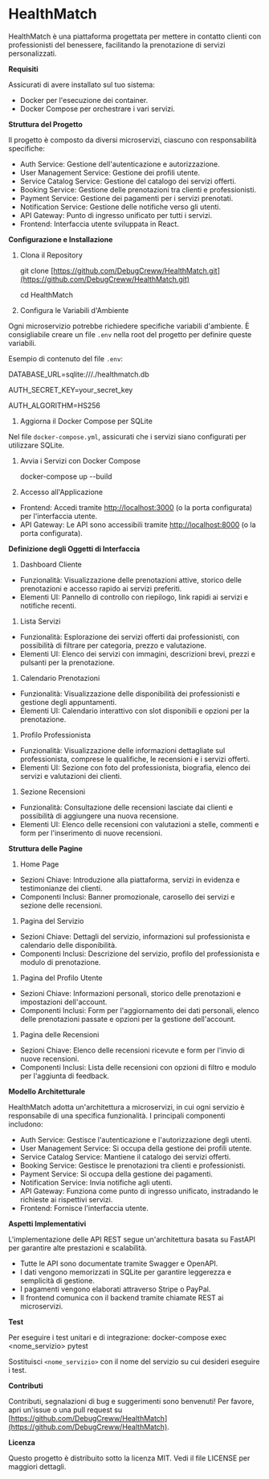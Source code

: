 # HealthMatch

HealthMatch è una piattaforma progettata per mettere in contatto clienti con professionisti del benessere, facilitando la prenotazione di servizi personalizzati.

**Requisiti**

Assicurati di avere installato sul tuo sistema:

- Docker per l'esecuzione dei container.
- Docker Compose per orchestrare i vari servizi.

**Struttura del Progetto**

Il progetto è composto da diversi microservizi, ciascuno con responsabilità specifiche:

- Auth Service: Gestione dell'autenticazione e autorizzazione.
- User Management Service: Gestione dei profili utente.
- Service Catalog Service: Gestione del catalogo dei servizi offerti.
- Booking Service: Gestione delle prenotazioni tra clienti e professionisti.
- Payment Service: Gestione dei pagamenti per i servizi prenotati.
- Notification Service: Gestione delle notifiche verso gli utenti.
- API Gateway: Punto di ingresso unificato per tutti i servizi.
- Frontend: Interfaccia utente sviluppata in React.

**Configurazione e Installazione**

1. Clona il Repository
    
    git clone [https://github.com/DebugCreww/HealthMatch.git](https://github.com/DebugCreww/HealthMatch.git)
    
    cd HealthMatch
    
2. Configura le Variabili d'Ambiente

Ogni microservizio potrebbe richiedere specifiche variabili d'ambiente. È consigliabile creare un file `.env` nella root del progetto per definire queste variabili.

Esempio di contenuto del file `.env`:

DATABASE_URL=sqlite:///./healthmatch.db

AUTH_SECRET_KEY=your_secret_key

AUTH_ALGORITHM=HS256

1. Aggiorna il Docker Compose per SQLite

Nel file `docker-compose.yml`, assicurati che i servizi siano configurati per utilizzare SQLite.

1. Avvia i Servizi con Docker Compose
    
    docker-compose up --build
    
2. Accesso all'Applicazione
- Frontend: Accedi tramite [http://localhost:3000](http://localhost:3000/) (o la porta configurata) per l'interfaccia utente.
- API Gateway: Le API sono accessibili tramite [http://localhost:8000](http://localhost:8000/) (o la porta configurata).

**Definizione degli Oggetti di Interfaccia**

1. Dashboard Cliente
- Funzionalità: Visualizzazione delle prenotazioni attive, storico delle prenotazioni e accesso rapido ai servizi preferiti.
- Elementi UI: Pannello di controllo con riepilogo, link rapidi ai servizi e notifiche recenti.
1. Lista Servizi
- Funzionalità: Esplorazione dei servizi offerti dai professionisti, con possibilità di filtrare per categoria, prezzo e valutazione.
- Elementi UI: Elenco dei servizi con immagini, descrizioni brevi, prezzi e pulsanti per la prenotazione.
1. Calendario Prenotazioni
- Funzionalità: Visualizzazione delle disponibilità dei professionisti e gestione degli appuntamenti.
- Elementi UI: Calendario interattivo con slot disponibili e opzioni per la prenotazione.
1. Profilo Professionista
- Funzionalità: Visualizzazione delle informazioni dettagliate sul professionista, comprese le qualifiche, le recensioni e i servizi offerti.
- Elementi UI: Sezione con foto del professionista, biografia, elenco dei servizi e valutazioni dei clienti.
1. Sezione Recensioni
- Funzionalità: Consultazione delle recensioni lasciate dai clienti e possibilità di aggiungere una nuova recensione.
- Elementi UI: Elenco delle recensioni con valutazioni a stelle, commenti e form per l'inserimento di nuove recensioni.

**Struttura delle Pagine**

1. Home Page
- Sezioni Chiave: Introduzione alla piattaforma, servizi in evidenza e testimonianze dei clienti.
- Componenti Inclusi: Banner promozionale, carosello dei servizi e sezione delle recensioni.
1. Pagina del Servizio
- Sezioni Chiave: Dettagli del servizio, informazioni sul professionista e calendario delle disponibilità.
- Componenti Inclusi: Descrizione del servizio, profilo del professionista e modulo di prenotazione.
1. Pagina del Profilo Utente
- Sezioni Chiave: Informazioni personali, storico delle prenotazioni e impostazioni dell'account.
- Componenti Inclusi: Form per l'aggiornamento dei dati personali, elenco delle prenotazioni passate e opzioni per la gestione dell'account.
1. Pagina delle Recensioni
- Sezioni Chiave: Elenco delle recensioni ricevute e form per l'invio di nuove recensioni.
- Componenti Inclusi: Lista delle recensioni con opzioni di filtro e modulo per l'aggiunta di feedback.

**Modello Architetturale**

HealthMatch adotta un'architettura a microservizi, in cui ogni servizio è responsabile di una specifica funzionalità. I principali componenti includono:

- Auth Service: Gestisce l'autenticazione e l'autorizzazione degli utenti.
- User Management Service: Si occupa della gestione dei profili utente.
- Service Catalog Service: Mantiene il catalogo dei servizi offerti.
- Booking Service: Gestisce le prenotazioni tra clienti e professionisti.
- Payment Service: Si occupa della gestione dei pagamenti.
- Notification Service: Invia notifiche agli utenti.
- API Gateway: Funziona come punto di ingresso unificato, instradando le richieste ai rispettivi servizi.
- Frontend: Fornisce l'interfaccia utente.

**Aspetti Implementativi**

L'implementazione delle API REST segue un'architettura basata su FastAPI per garantire alte prestazioni e scalabilità.

- Tutte le API sono documentate tramite Swagger e OpenAPI.
- I dati vengono memorizzati in SQLite per garantire leggerezza e semplicità di gestione.
- I pagamenti vengono elaborati attraverso Stripe o PayPal.
- Il frontend comunica con il backend tramite chiamate REST ai microservizi.

**Test**

Per eseguire i test unitari e di integrazione:
docker-compose exec <nome_servizio> pytest

Sostituisci `<nome_servizio>` con il nome del servizio su cui desideri eseguire i test.

**Contributi**

Contributi, segnalazioni di bug e suggerimenti sono benvenuti! Per favore, apri un'issue o una pull request su [https://github.com/DebugCreww/HealthMatch](https://github.com/DebugCreww/HealthMatch).

**Licenza**

Questo progetto è distribuito sotto la licenza MIT. Vedi il file LICENSE per maggiori dettagli.
